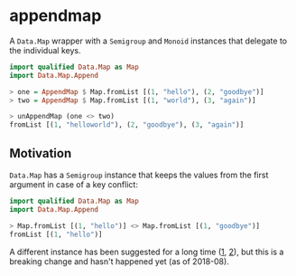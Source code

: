 # appendmap

A `Data.Map` wrapper with a `Semigroup` and `Monoid` instances that delegate to
the individual keys.

```haskell
import qualified Data.Map as Map
import Data.Map.Append

> one = AppendMap $ Map.fromList [(1, "hello"), (2, "goodbye")]
> two = AppendMap $ Map.fromList [(1, "world"), (3, "again")]

> unAppendMap (one <> two)
fromList [(1, "helloworld"), (2, "goodbye"), (3, "again")]
```

## Motivation

`Data.Map` has a `Semigroup` instance that keeps the values from the first
argument in case of a key conflict:

```haskell
import qualified Data.Map as Map
import Data.Map.Append

> Map.fromList [(1, "hello")] <> Map.fromList [(1, "goodbye")]
fromList [(1, "hello")]
```

A different instance has been suggested for a long time
([1](https://mail.haskell.org/pipermail/libraries/2012-April/017743.html),
[2](http://hackage.haskell.org/trac/ghc/ticket/1460)), but this is a breaking change and hasn't happened yet (as of 2018-08).

